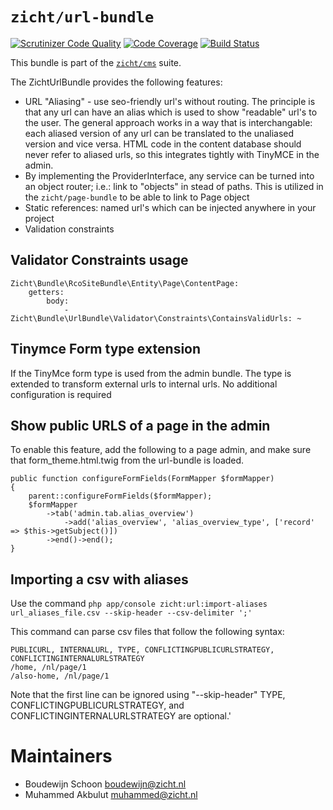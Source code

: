 # `zicht/url-bundle`

[![Scrutinizer Code Quality](https://scrutinizer-ci.com/g/zicht/url-bundle/badges/quality-score.png?b=master)](https://scrutinizer-ci.com/g/zicht/url-bundle/?branch=master) 
[![Code Coverage](https://scrutinizer-ci.com/g/zicht/url-bundle/badges/coverage.png?b=master)](https://scrutinizer-ci.com/g/zicht/url-bundle/?branch=master)
[![Build Status](https://scrutinizer-ci.com/g/zicht/url-bundle/badges/build.png?b=master)](https://scrutinizer-ci.com/g/zicht/url-bundle/build-status/master)

This bundle is part of the [`zicht/cms`](https://github.com/zicht/cms) suite.

The ZichtUrlBundle provides the following features:

* URL "Aliasing" - use seo-friendly url's without routing. The principle is
  that any url can have an alias which is used to show "readable" url's to the
  user. The general approach works in a way that is interchangable: each aliased
  version of any url can be translated to the unaliased version and vice versa.
  HTML code in the content database should never refer to aliased urls, so this
  integrates tightly with TinyMCE in the admin.
* By implementing the ProviderInterface, any service can be turned into an
  object router; i.e.: link to "objects" in stead of paths. This is utilized in
  the `zicht/page-bundle` to be able to link to Page object
* Static references: named url's which can be injected anywhere in your project
* Validation constraints



## Validator Constraints usage
```
Zicht\Bundle\RcoSiteBundle\Entity\Page\ContentPage:
    getters:
        body:
            - Zicht\Bundle\UrlBundle\Validator\Constraints\ContainsValidUrls: ~
```

## Tinymce Form type extension

If the TinyMce form type is used from the admin bundle. 
The type is extended to transform external urls to internal urls.
No additional configuration is required

## Show public URLS of a page in the admin

To enable this feature, add the following to a page admin, and make sure that
form_theme.html.twig from the url-bundle is loaded.

```
public function configureFormFields(FormMapper $formMapper)
{
    parent::configureFormFields($formMapper);
    $formMapper
        ->tab('admin.tab.alias_overview')
            ->add('alias_overview', 'alias_overview_type', ['record' => $this->getSubject()])
        ->end()->end();
}
```

## Importing a csv with aliases

Use the command `php app/console zicht:url:import-aliases url_aliases_file.csv --skip-header --csv-delimiter ';'`

This command can parse csv files that follow the following syntax:

    PUBLICURL, INTERNALURL, TYPE, CONFLICTINGPUBLICURLSTRATEGY, CONFLICTINGINTERNALURLSTRATEGY
    /home, /nl/page/1
    /also-home, /nl/page/1

Note that the first line can be ignored using "--skip-header"
TYPE, CONFLICTINGPUBLICURLSTRATEGY, and CONFLICTINGINTERNALURLSTRATEGY are optional.'

# Maintainers
* Boudewijn Schoon <boudewijn@zicht.nl>
* Muhammed Akbulut <muhammed@zicht.nl>

